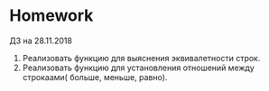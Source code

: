 # Homework
ДЗ на 28.11.2018
1) Реализовать функцию для выяснения эквивалетности строк.
2) Реализовать функцию для установления отношений между строкаами( больше, меньше, равно).
